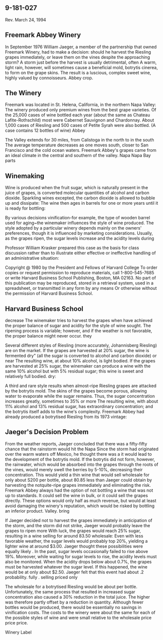<!-- image -->

## 9-181-027

Rev. March 24, 1994

## Freemark Abbey Winery

In September   1976 William Jaeger, a member of the partnership that owned Freemark Winery, had to make a decision: should he harvest the Riesling grapes immediately, or leave them on the vines despite the approaching storm? A storm just before the harvest is usually detrimental, often A warm, light   rain, however, will sometimes cause a beneficial mold, botrytis cinerea, to form on the grape skins. The result is a luscious, complex sweet wine, highly valued by connoisseurs. Abbey crop.

## The Winery

Freemark was located in St. Helena, California, in the northern Napa Valley: The winery produced only premium wines from the best grape varieties. Of the 25,000 cases of wine bottled each year (about the same as Chateau Lafite-Rothschild) most were Cabernet Sauvignon and Chardonnay. About 1,000 cases of Riesling and 500 cases of Petite Syrah were also bottled. (A case contains 12 bottles of wine) Abbey

The Valley extends for 30 miles, from Calistoga in the north to in the south The average temperature decreases as one moves south, closer to San Francisco and the cold ocean waters. Freemark Abbey's grapes came from an ideal climate in the central and southern of the valley. Napa Napa Bay parts

## Winemaking

Wine is produced when the fruit sugar, which is naturally present in the juice of grapes, is converted molecular   quantities of alcohol and carbon dioxide. Sparkling wines excepted, the carbon dioxide is allowed to bubble up and dissipate:  The wine then ages in barrels for one or more years until it is ready for bottling:

By various decisions vinification-for example, the type of wooden barrel used for aging~the winemaker influences the style of wine produced. The style adopted by a particular winery depends mainly on the owners'   preferences, though it is influenced by   marketing considerations. Usually, as the grapes ripen, the sugar levels increase and the acidity levels during

Professor   William Krasker prepared this case as the basis for class discussion rather than to illustrate either effective or ineffective handling of an administrative situation:

Copyright @ 1980 by the President and Fellows of Harvard College   To order copies or request permission to reproduce materials, call 1-800-545-7685 or write Harvard Business School Publishing, Boston, MA 02163. No part of this publication may be reproduced, stored in a retrieval system, used in a spreadsheet, or transmitted in any form by any means Or otherwise without the permission of Harvard Business School.

## Harvard Business School

decrease The winemaker tries to harvest the grapes when have achieved the proper balance of sugar and acidity for the style of wine sought.  The ripening process is variable; however, and if the weather is not favorable, the proper balance might never occur. they

Several   different styles of Riesling (more accurately, Johannisberg Riesling) are on the market. If the grapes are harvested at 20% sugar, the wine is fermented dry" (all the sugar is converted to alcohol and carbon dioxide) or near The resulting wine, at about 10% alcohol, is light bodied.  If the grapes are harvested at 25% sugar, the winemaker can produce a wine with the same 10% alcohol but with 5% residual sugar; this wine is sweet and relatively full bodied. dry:

A third and rare style results when almost-ripe Riesling grapes are attacked by the botrytis mold. The skins of the grapes become porous, allowing water to evaporate while the sugar remains. Thus, the sugar concentration  increases greatly, sometimes to 35% or more The resulting wine, with about 11% alcohol and 13% residual sugar, has extraordinary concentration; and the botrytis itself adds to the wine's complexity. Freemark Abbey had already produced a botrytised Riesling from its 1973 vintage:

## Jaeger's Decision Problem

From the weather reports, Jaeger concluded that there was a fifty-fifty chance that the rainstorm would hit the Napa Since the storm had originated over the warm waters off Mexico, he thought there was a it would lead to the development of the botrytis mold. If the botrytis did not form, however, the rainwater, which would be absorbed into the grapes through the roots of the vines, would merely swell the berries by 5-10%, decreasing their concentration. This would yield a thin wine that would sell wholesale for only about S200 per bottle, about 80.85 less than Jaeger could obtain by harvesting the notquite-ripe grapes immediately and eliminating the risk. Freemark Abbey always had the option of not bottling a wine that was not up to standards.  It could sell the wine in bulk, or it could sell the grapes directly. These options would only half as much revenue, but would at least avoid damaging the winery's reputation, which would be risked by bottling an inferior product. Valley. bring

If Jaeger decided not to harvest the grapes immediately in anticipation of the storm, and the storm did not strike, Jaeger would probably leave the grapes to ripen more With luck, the grapes would reach 25% sugar, resulting in a wine selling for around 83.50 wholesale: Even with less favorable weather, the sugar levels would probably top 20%, yielding a lighter wine at around $3.00. Jaeger thought these possibilities were equally likely . In the past, sugar levels occasionally failed to rise above 19%. Moreover, while waiting for sugar levels to rise, the acidity levels must also be monitored. When the acidity drops below about 0.7%, the grapes must be harvested whatever the sugar level. If this happened, the wine would be at only about $2.50.  Jaeger felt that this event had about .2 probability. fully . selling priced only

The wholesale for a botrytised   Riesling would be about per bottle. Unfortunately, the same process that resulted in increased sugar concentration also caused a 30% reduction in the total juice. The higher was therefore partly offset by a reduction in quantity. Although fewer bottles would be produced, there would be essentially no savings in vinification costs. The costs to the winery were about the same for each of the possible styles of wine and were small relative to the wholesale price price price.

Winery Label

<!-- image -->